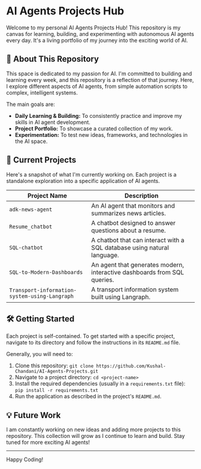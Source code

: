 # AI Agents Projects Hub

Welcome to my personal AI Agents Projects Hub! This repository is my canvas for learning, building, and experimenting with autonomous AI agents every day. It's a living portfolio of my journey into the exciting world of AI.

## 🚀 About This Repository

This space is dedicated to my passion for AI. I'm committed to building and learning every week, and this repository is a reflection of that journey. Here, I explore different aspects of AI agents, from simple automation scripts to complex, intelligent systems.

The main goals are:
- **Daily Learning & Building:** To consistently practice and improve my skills in AI agent development.
- **Project Portfolio:** To showcase a curated collection of my work.
- **Experimentation:** To test new ideas, frameworks, and technologies in the AI space.

## 📂 Current Projects

Here's a snapshot of what I'm currently working on. Each project is a standalone exploration into a specific application of AI agents.

| Project Name                                  | Description                                                                 |
| --------------------------------------------- | --------------------------------------------------------------------------- |
| `adk-news-agent`                              | An AI agent that monitors and summarizes news articles.                     |
| `Resume_chatbot`                              | A chatbot designed to answer questions about a resume.                      |
| `SQL-chatbot`                                 | A chatbot that can interact with a SQL database using natural language.     |
| `SQL-to-Modern-Dashboards`                    | An agent that generates modern, interactive dashboards from SQL queries.    |
| `Transport-information-system-using-Langraph` | A transport information system built using Langraph.                        |

## 🛠️ Getting Started

Each project is self-contained. To get started with a specific project, navigate to its directory and follow the instructions in its `README.md` file.

Generally, you will need to:
1.  Clone this repository: `git clone https://github.com/Kushal-Chandani/AI-Agents-Projects.git`
2.  Navigate to a project directory: `cd <project-name>`
3.  Install the required dependencies (usually in a `requirements.txt` file): `pip install -r requirements.txt`
4.  Run the application as described in the project's `README.md`.

## 💡 Future Work

I am constantly working on new ideas and adding more projects to this repository. This collection will grow as I continue to learn and build. Stay tuned for more exciting AI agents!

---
Happy Coding!
